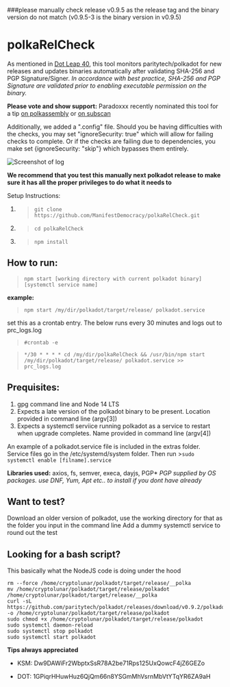 ###please manually check release v0.9.5 as the release tag and the binary version do not match (v0.9.5-3 is the binary version in v0.9.5)


# polkaRelCheck
As mentioned in [Dot Leap 40](https://newsletter.dotleap.com/p/dotleap-40), this tool monitors paritytech/polkadot for new releases and updates binaries automatically after validating SHA-256 and PGP Signature/Signer.
*In accordance with best practice, SHA-256 and PGP Signature are validated prior to enabling executable permission on the binary.*

**Please vote and show support:** Paradoxxx recently nominated this tool for a tip [on polkassembly](https://kusama.polkassembly.io/tip/0x1f81fc887a2255144cc18ebe260b89acb55b2870576659cd88b664bf94e08b91) or [on subscan](https://kusama.subscan.io/treasury_tip/0x1f81fc887a2255144cc18ebe260b89acb55b2870576659cd88b664bf94e08b91)

Additionally, we added a ".config" file. Should you be having difficulties with the checks, you may set "ignoreSecurity: true" which will allow for failing checks to complete. Or if the checks are failing due to dependencies, you make set {ignoreSecurity: "skip"} which bypasses them entirely.


![Screenshot of log](https://i.imgur.com/xbxZ4cV.png)

**We recommend that you test this manually next polkadot release to make sure it has all the proper privileges to do what it needs to**

Setup Instructions:

1. >`git clone https://github.com/ManifestDemocracy/polkaRelCheck.git`
2. >`cd polkaRelCheck`
3. >`npm install`


## How to run: 
>`npm start [working directory with current polkadot binary] [systemctl service name]`

**example:** 
>`npm start /my/dir/polkadot/target/release/ polkadot.service`

set this as a crontab entry. The below runs every 30 minutes and logs out to prc_logs.log

>`#crontab -e`

>`*/30 * * * * cd /my/dir/polkaRelCheck && /usr/bin/npm start /my/dir/polkadot/target/release/ polkadot.service >> prc_logs.log`

## Prequisites:

1. gpg command line and Node 14 LTS
2. Expects a late version of the polkadot binary to be present. Location provided in command line (argv[3])
3. Expects a systemctl serviice running polkadot as a service to restart when upgrade completes. Name provided in command line (argv[4])

An example of a polkadot.service file is included in the extras folder. 
Service files go in the /etc/systemd/system folder. 
Then run >```sudo systemctl enable [filname].service```

**Libraries used:** axios, fs, semver, execa, dayjs, PGP*
*PGP supplied by OS packages. use DNF, Yum, Apt etc.. to install if you dont have already*

## Want to test?
Download an older version of polkadot, use the working directory for that as the folder you input in the command line
Add a dummy systemctl service to round out the test

## Looking for a bash script?
This basically what the NodeJS code is doing under the hood
```
rm --force /home/cryptolunar/polkadot/target/release/__polka
mv /home/cryptolunar/polkadot/target/release/polkadot  /home/cryptolunar/polkadot/target/release/__polka
curl -sL https://github.com/paritytech/polkadot/releases/download/v0.9.2/polkadot -o /home/cryptolunar/polkadot/target/release/polkadot
sudo chmod +x /home/cryptolunar/polkadot/target/release/polkadot
sudo systemctl daemon-reload
sudo systemctl stop polkadot
sudo systemctl start polkadot
```

**Tips always appreciated**

- KSM: Dw9DAWiFr2WbptxSsR78A2be71Rps125UxQowcF4jZ6GEZo

- DOT: 1GPiqrHHuwHuz6QjQm66n8YSGmMhVsrnMbVtYTqYR6ZA9aH


